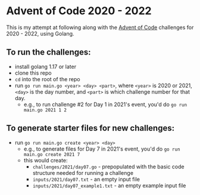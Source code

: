 # Advent of Code 2020 - 2022

This is my attempt at following along with the [Advent of Code](https://adventofcode.com) challenges for 2020 - 2022, using Golang.


## To run the challenges:

- install golang 1.17 or later
- clone this repo
- `cd` into the root of the repo
- run `go run main.go <year> <day> <part>`, where `<year>` is 2020 or 2021, `<day>` is the day number, and `<part>` is which challenge number for that day.
  - e.g., to run challenge #2 for Day 1 in 2021's event, you'd do `go run main.go 2021 1 2`

## To generate starter files for new challenges:

- run `go run main.go create <year> <day>`
  - e.g., to generate files for Day 7 in 2021's event, you'd do `go run main.go create 2021 7`
  - this would create:
    - `challenges/2021/day07.go` - prepopulated with the basic code structure needed for running a challenge
    - `inputs/2021/day07.txt` - an empty input file
    - `inputs/2021/day07_example1.txt` - an empty example input file
